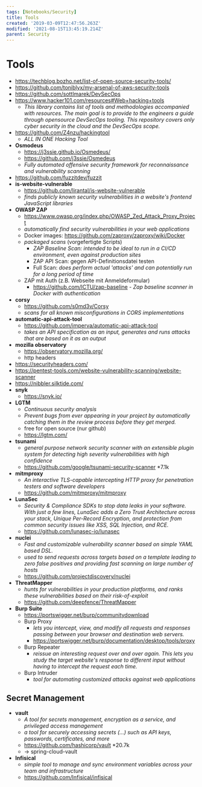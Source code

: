 ```yaml
---
tags: [Notebooks/Security]
title: Tools
created: '2019-03-09T12:47:56.263Z'
modified: '2021-08-15T13:45:19.214Z'
parent: Security
---
```


# Tools
- <https://techblog.bozho.net/list-of-open-source-security-tools/>
- <https://github.com/toniblyx/my-arsenal-of-aws-security-tools>
- <https://github.com/sottlmarek/DevSecOps>
- <https://www.hacker101.com/resources#Web+hacking+tools>
  - *This library contains list of tools and methodologies accompanied with resources. The main goal is to provide to the engineers a guide through opensource DevSecOps tooling. This repository covers only cyber security in the cloud and the DevSecOps scope.*
- <https://github.com/Z4nzu/hackingtool>
  - *ALL IN ONE Hacking Tool*
- **Osmodeus**
  - <https://j3ssie.github.io/Osmedeus/>
  - <https://github.com/j3ssie/Osmedeus>
  - *Fully automated offensive security framework for reconnaissance and vulnerability scanning*
- <https://github.com/fuzzitdev/fuzzit>
- **is-website-vulnerable**
  - <https://github.com/lirantal/is-website-vulnerable>
  - *finds publicly known security vulnerabilities in a website's frontend JavaScript libraries*
- **OWASP ZAP**
  - <https://www.owasp.org/index.php/OWASP_Zed_Attack_Proxy_Project>
  - *automatically find security vulnerabilities in your web applications*
  - Docker images: <https://github.com/zaproxy/zaproxy/wiki/Docker>
  - *packaged scans* (vorgefertigte Scripts)
    - *ZAP Baseline Scan: intended to be ideal to run in a CI/CD environment, even against production sites*
    - ZAP API Scan: gegen API-Definitionsdatei testen
    - Full Scan: *does perform actual 'attacks' and can potentially run for a long period of time*
  - ZAP mit Auth (z.B. Webseite mit Anmeldeformular)
    - https://github.com/ICTU/zap-baseline - *Zap baseline scanner in Docker with authentication*
- **corsy**
  - <https://github.com/s0md3v/Corsy>
  - *scans for all known misconfigurations in CORS implementations*
- **automatic-api-attack-tool**
  - <https://github.com/imperva/automatic-api-attack-tool>
  - *takes an API specification as an input, generates and runs attacks that are based on it as an output*
- **mozilla observatory**
  - <https://observatory.mozilla.org/>
  - http headers
- <https://securityheaders.com/>
- <https://pentest-tools.com/website-vulnerability-scanning/website-scanner>
- <https://nibbler.silktide.com/>
- **snyk**
  - <https://snyk.io/>
- **LGTM**
  - *Continuous security analysis*
  - *Prevent bugs from ever appearing in your project by automatically catching them in the review process before they get merged.*
  - free for open source (nur github)
  - <https://lgtm.com/>
- **tsunami**
  - *general purpose network security scanner with an extensible plugin system for detecting high severity vulnerabilities with high confidence*
  - <https://github.com/google/tsunami-security-scanner> *7.1k
- **mitmproxy**
  - *An interactive TLS-capable intercepting HTTP proxy for penetration testers and software developers*
  - <https://github.com/mitmproxy/mitmproxy>
- **LunaSec**
  - *Security & Compliance SDKs to stop data leaks in your software. With just a few lines, LunaSec adds a Zero Trust Architecture across your stack, Unique Per-Record Encryption, and protection from common security issues like XSS, SQL Injection, and RCE.*
  - <https://github.com/lunasec-io/lunasec>
- **nuclei**
  - *Fast and customizable vulnerability scanner based on simple YAML based DSL.*
  - *used to send requests across targets based on a template leading to zero false positives and providing fast scanning on large number of hosts*
  - <https://github.com/projectdiscovery/nuclei>
- **ThreatMapper**
  - *hunts for vulnerabilities in your production platforms, and ranks these vulnerabilities based on their risk-of-exploit* 
  - <https://github.com/deepfence/ThreatMapper> 
- **Burp Suite**
  - <https://portswigger.net/burp/communitydownload>
  - Burp Proxy
    - *lets you intercept, view, and modify all requests and responses passing between your browser and destination web servers.*
    - <https://portswigger.net/burp/documentation/desktop/tools/proxy>
  - Burp Repeater
    - *reissue an interesting request over and over again. This lets you study the target website's response to different input without having to intercept the request each time.*
  - Burp Intruder
    - *tool for automating customized attacks against web applications*

## Secret Management
- **vault**
  - *A tool for secrets management, encryption as a service, and privileged access management*
  - *a tool for securely accessing secrets (...) such as API keys, passwords, certificates, and more*
  - <https://github.com/hashicorp/vault> *20.7k
  - → spring-cloud-vault
- **Infisical**
  - *simple tool to manage and sync environment variables across your team and infrastructure* 
  - <https://github.com/Infisical/infisical> 
